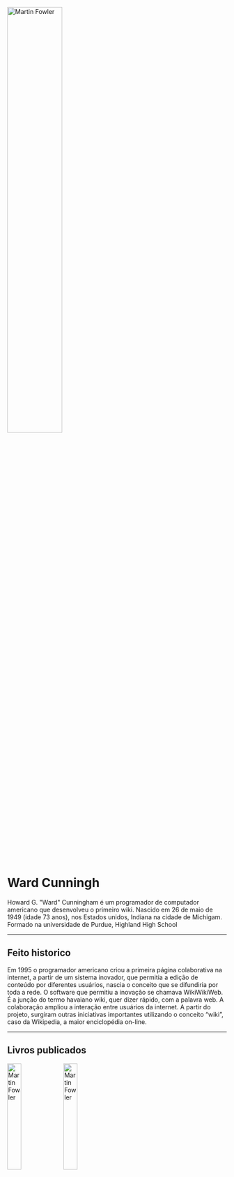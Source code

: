 <a href="https://martinfowler.com"><img alt="Martin Fowler" src="https://veja.abril.com.br/wp-content/uploads/2016/05/ward-cunningham-original.jpeg?quality=70&strip=info&resize=850,567" align="" width="50%"></a>


# Ward Cunningh

Howard G. "Ward" Cunningham é um programador de computador americano que desenvolveu o primeiro wiki.
Nascido em 26 de maio de 1949 (idade 73 anos), nos Estados unidos, Indiana na cidade de Michigam.
Formado na universidade de Purdue, Highland High School

---


## Feito historico
Em 1995 o programador americano criou a primeira página colaborativa na internet, a partir de um sistema inovador, que permitia a edição de conteúdo por diferentes usuários, nascia o conceito que se difundiria por toda a rede. 
O software que permitiu a inovação se chamava WikiWikiWeb. É a junção do termo havaiano wiki, quer dizer rápido, com a palavra web. 
A colaboração ampliou a interação entre usuários da internet. A partir do projeto, surgiram outras iniciativas importantes utilizando o conceito “wiki”, caso da Wikipedia, a maior enciclopédia on-line.


---
## Livros publicados


<a href="https://martinfowler.com"><img alt="Martin Fowler" src="https://images-na.ssl-images-amazon.com/images/I/51xKwHfyiSL._SX258_BO1,204,203,200_QL70_ML2_.jpg" align="Left" width="25%"></a>


<a href="https://martinfowler.com"><img alt="Martin Fowler" src="https://images-na.ssl-images-amazon.com/images/I/61Dlvypu7OL._SX258_BO1,204,203,200_QL70_ML2_.jpg" align="Left" width="25%"></a>
